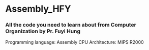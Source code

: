 # Assembly_HFY

### All the code you need to learn about from Computer Organization by Pr. Fuyi Hung
Programming language: Assembly
CPU Architecture: MIPS R2000
